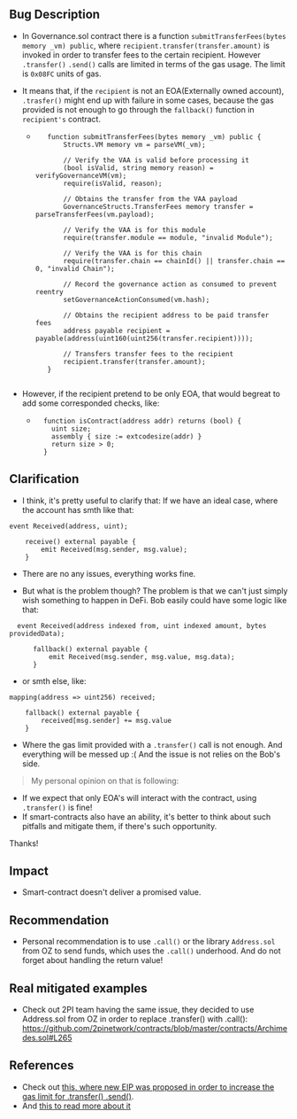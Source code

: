 ## Bug Description

- In Governance.sol contract there is a function `submitTransferFees(bytes memory _vm) public`, where `recipient.transfer(transfer.amount)` is invoked in order to transfer fees to the certain recipient. However `.transfer()` `.send()` calls are limited in terms of the gas usage. The limit is `0x08FC` units of gas. 

- It means that, if the `recipient` is not an EOA(Externally owned account), `.trasfer()` might end up with failure in some cases, because the gas provided is not enough to go through the `fallback()` function in `recipient's` contract. 

  -  ```Solidity
        function submitTransferFees(bytes memory _vm) public {
            Structs.VM memory vm = parseVM(_vm);

            // Verify the VAA is valid before processing it
            (bool isValid, string memory reason) = verifyGovernanceVM(vm);
            require(isValid, reason);

            // Obtains the transfer from the VAA payload
            GovernanceStructs.TransferFees memory transfer = parseTransferFees(vm.payload);

            // Verify the VAA is for this module
            require(transfer.module == module, "invalid Module");

            // Verify the VAA is for this chain
            require(transfer.chain == chainId() || transfer.chain == 0, "invalid Chain");

            // Record the governance action as consumed to prevent reentry
            setGovernanceActionConsumed(vm.hash);

            // Obtains the recipient address to be paid transfer fees
            address payable recipient = payable(address(uint160(uint256(transfer.recipient))));

            // Transfers transfer fees to the recipient
            recipient.transfer(transfer.amount);
        }
      
- However, if the recipient pretend to be only EOA, that would begreat to add some corresponded checks, like: 

  - ```Solidity
      function isContract(address addr) returns (bool) {
        uint size;
        assembly { size := extcodesize(addr) }
        return size > 0;
      }

## Clarification
  - I think, it's pretty useful to clarify that: If we have an ideal case, where the account has smth like that:
  ```
  event Received(address, uint);

      receive() external payable {
          emit Received(msg.sender, msg.value);
      }
  ```
  - There are no any issues, everything works fine.

  - But what is the problem though? The problem is that we can't just simply wish something to happen in DeFi. Bob easily could have some logic like that:
```
  event Received(address indexed from, uint indexed amount, bytes providedData);

      fallback() external payable {
          emit Received(msg.sender, msg.value, msg.data);
      }
```

  - or smth else, like:
```
mapping(address => uint256) received;

    fallback() external payable {
        received[msg.sender] += msg.value
    }
```

  - Where the gas limit provided with a `.transfer()` call is not enough. And everything will be messed up :( And the issue is not relies on the Bob's side.

> My personal opinion on that is following:

  - If we expect that only EOA's will interact with the contract, using `.transfer()` is fine!
  - If smart-contracts also have an ability, it's better to think about such pitfalls and mitigate them, if there's such opportunity.

Thanks!


## Impact
  - Smart-contract doesn't deliver a promised value. 

## Recommendation
- Personal recommendation is to use `.call()` or the library `Address.sol` from OZ to send funds, which uses the `.call()` underhood. And do not forget about handling the return value!

## Real mitigated examples

- Check out 2PI team having the same issue, they decided to use Address.sol from OZ in order to replace .transfer() with .call(): https://github.com/2pinetwork/contracts/blob/master/contracts/Archimedes.sol#L265 

## References

  - Check out [this, where new EIP was proposed in order to increase the gas limit for .transfer() .send()](https://github.com/ethereum/solidity/issues/4630#event-1764469844). 
  - And [this to read more about it](https://ethereum.stackexchange.com/questions/28759/transfer-to-contract-fails)
